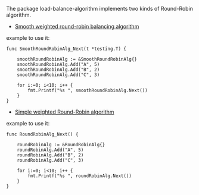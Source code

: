 The package load-balance-algorithm implements two kinds of Round-Robin algorithm.

- [Smooth weighted round-robin balancing algorithm](https://github.com/phusion/nginx/commit/27e94984486058d73157038f7950a0a36ecc6e35?diff=split#diff-3f2250b728a3f5fe1e2d31cbf63c2268)

example to use it:

```
func SmoothRoundRobinAlg_Next(t *testing.T) {

	smoothRoundRobinAlg := &SmoothRoundRobinAlg{}
	smoothRoundRobinAlg.Add("A", 5)
	smoothRoundRobinAlg.Add("B", 2)
	smoothRoundRobinAlg.Add("C", 3)

	for i:=0; i<10; i++ {
    	fmt.Printf("%s ", smoothRoundRobinAlg.Next())
    }
}
```


- [Simple weighted Round-Robin algorithm](http://kb.linuxvirtualserver.org/wiki/Weighted_Round-Robin_Scheduling)

example to use it:

```
func RoundRobinAlg_Next() {

	roundRobinAlg := &RoundRobinAlg{}
	roundRobinAlg.Add("A", 5)
	roundRobinAlg.Add("B", 2)
	roundRobinAlg.Add("C", 3)

	for i:=0; i<10; i++ {
		fmt.Printf("%s ", roundRobinAlg.Next())
	}
}
```